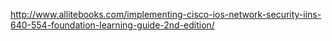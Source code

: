 http://www.allitebooks.com/implementing-cisco-ios-network-security-iins-640-554-foundation-learning-guide-2nd-edition/